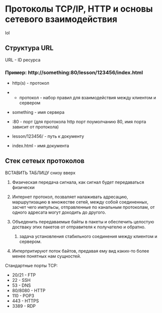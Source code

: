 # Протоколы TCP/IP, HTTP и основы сетевого взаимодействия

lol

## Структура URL 
URL - ID ресурса

### Пример: http://something:80/lesson/123456/index.html
* http(s) - протокол
* * протокол - набор правил для взаимодействия между клиентом и сервером

* something - имя сервера
* :80 - порт (для протокола http порт поумолчанию 80, имя порта зависит от протокола)


* lesson/123456/ - путь к документу
* index.html - имя документа

## Стек сетеых протоколов

ВСТАВИТЬ ТАБЛИЦУ
снизу вверх

1. Физическая передача сигнала, как сигнал будет передаваться физически
2. Интернет протокол, позваляет налаживать адресацию,  маршрутизацию в множестве сетей, между собой соединенных, засчет чего импульсы, отправленные по канальным протоколам, от одного адресата могут доходить до другого.
3. Объеденить передаваемые байты в пакеты и обеспечить целостую достваку этих пакетов от отправителя к получателю и обратно.

   1. задача установления стабильного соединения между клиентом и сервером.

4. Интерпритируют поток байтов, предавая ему вид каких-то более менее понятных нам сущностей.

Стандартные порты TCP:

* 20/21 - FTP
* 22 - SSH
* 53 - DNS
* 80/8080 - HTTP
* 110 - POP3
* 443 - HTTPS
* 3389 - RDP

